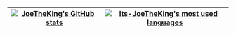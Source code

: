 


| [![JoeTheKing's GitHub stats](https://github-readme-stats.vercel.app/api?username=Its-JoeTheKing&count_private=true&show_icons=true&hide=issues&hide_border=true&theme=jolly)](https://github.com/Its-JoeTheKing?tab=repositories) | [![Its-JoeTheKing's most used languages](https://github-readme-stats.vercel.app/api/top-langs/?username=Its-JoeTheKing&layout=compact&hide_border=true&theme=jolly)](https://github.com/Its-JoeTheKing?tab=repositories) |
|:-:|:-:|
